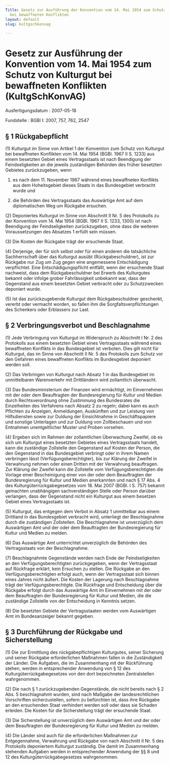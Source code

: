 ```yaml
---
Title: Gesetz zur Ausführung der Konvention vom 14. Mai 1954 zum Schutz von Kulturgut
  bei bewaffneten Konflikten
layout: default
slug: kultgschkonvag

---
```


# Gesetz zur Ausführung der Konvention vom 14. Mai 1954 zum Schutz von Kulturgut bei bewaffneten Konflikten (KultgSchKonvAG)

Ausfertigungsdatum
:   2007-05-18

Fundstelle
:   BGBl I: 2007, 757, 762, 2547


## § 1 Rückgabepflicht

(1) Kulturgut im Sinne von Artikel 1 der Konvention zum Schutz von
Kulturgut bei bewaffneten Konflikten vom 14. Mai 1954 (BGBl. 1967 II
S. 1233) aus einem besetzten Gebiet eines Vertragsstaats ist nach
Beendigung der Feindseligkeiten an die jeweils zuständigen Behörden
des früher besetzten Gebietes zurückzugeben, wenn

1.  es nach dem 11. November 1967 während eines bewaffneten Konflikts aus
    dem Hoheitsgebiet dieses Staats in das Bundesgebiet verbracht wurde
    und


2.  die Behörden des Vertragsstaats das Auswärtige Amt auf dem
    diplomatischen Weg um Rückgabe ersuchen.




(2) Deponiertes Kulturgut im Sinne von Abschnitt II Nr. 5 des
Protokolls zu der Konvention vom 14. Mai 1954 (BGBl. 1967 II S. 1233,
1300) ist nach Beendigung der Feindseligkeiten zurückzugeben, ohne
dass die weiteren Voraussetzungen des Absatzes 1 erfüllt sein müssen.

(3) Die Kosten der Rückgabe trägt der ersuchende Staat.

(4) Derjenige, der für sich selbst oder für einen anderen die
tatsächliche Sachherrschaft über das Kulturgut ausübt
(Rückgabeschuldner), ist zur Rückgabe nur Zug um Zug gegen eine
angemessene Entschädigung verpflichtet. Eine Entschädigungspflicht
entfällt, wenn der ersuchende Staat nachweist, dass dem
Rückgabeschuldner bei Erwerb des Kulturgutes bekannt oder infolge
grober Fahrlässigkeit unbekannt war, dass der Gegenstand aus einem
besetzten Gebiet verbracht oder zu Schutzzwecken deponiert wurde.

(5) Ist das zurückzugebende Kulturgut dem Rückgabeschuldner geschenkt,
vererbt oder vermacht worden, so fallen ihm die
Sorgfaltsverpflichtungen des Schenkers oder Erblassers zur Last.


## § 2 Verbringungsverbot und Beschlagnahme

(1) Jede Verbringung von Kulturgut im Widerspruch zu Abschnitt I Nr. 2
des Protokolls aus einem besetzten Gebiet eines Vertragsstaats während
eines bewaffneten Konflikts in das Bundesgebiet ist verboten. Dies
gilt nicht für Kulturgut, das im Sinne von Abschnitt II Nr. 5 des
Protokolls zum Schutz vor den Gefahren eines bewaffneten Konflikts im
Bundesgebiet deponiert werden soll.

(2) Das Verbringen von Kulturgut nach Absatz 1 in das Bundesgebiet im
unmittelbaren Warenverkehr mit Drittländern wird zollamtlich
überwacht.

(3) Das Bundesministerium der Finanzen wird ermächtigt, im
Einvernehmen mit der oder dem Beauftragten der Bundesregierung für
Kultur und Medien durch Rechtsverordnung ohne Zustimmung des
Bundesrates die Einzelheiten des Verfahrens nach Absatz 2 zu regeln;
dabei kann es auch Pflichten zu Anzeigen, Anmeldungen, Auskünften und
zur Leistung von Hilfsdiensten sowie zur Duldung der Einsichtnahme in
Geschäftspapiere und sonstige Unterlagen und zur Duldung von
Zollbeschauen und von Entnahmen unentgeltlicher Muster und Proben
vorsehen.

(4) Ergeben sich im Rahmen der zollamtlichen Überwachung Zweifel, ob
es sich um Kulturgut eines besetzten Gebietes eines Vertragsstaats
handelt, kann die zuständige Zollstelle den Gegenstand auf Kosten der
Person, die den Gegenstand in das Bundesgebiet verbringt oder in ihrem
Namen verbringen lässt (Verfügungsberechtigter), bis zur Klärung der
Zweifel in Verwahrung nehmen oder einen Dritten mit der Verwahrung
beauftragen. Zur Klärung der Zweifel kann die Zollstelle vom
Verfügungsberechtigten die Vorlage einer Bescheinigung einer von der
oder dem Beauftragten der Bundesregierung für Kultur und Medien
anerkannten und nach § 17 Abs. 4 des Kulturgüterrückgabegesetzes vom
18\. Mai 2007 (BGBl. I S. 757) bekannt gemachten unabhängigen
sachverständigen Stelle oder Person darüber verlangen, dass der
Gegenstand nicht ein Kulturgut aus einem besetzen Gebiet eines
Vertragsstaats ist.

(5) Kulturgut, das entgegen dem Verbot in Absatz 1 unmittelbar aus
einem Drittland in das Bundesgebiet verbracht wird, unterliegt der
Beschlagnahme durch die zuständigen Zollstellen. Die Beschlagnahme ist
unverzüglich dem Auswärtigen Amt und der oder dem Beauftragten der
Bundesregierung für Kultur und Medien zu melden.

(6) Das Auswärtige Amt unterrichtet unverzüglich die Behörden des
Vertragsstaats von der Beschlagnahme.

(7) Beschlagnahmte Gegenstände werden nach Ende der Feindseligkeiten
an den Verfügungsberechtigten zurückgegeben, wenn der Vertragsstaat
auf Rückfrage erklärt, kein Ersuchen zu stellen. Die Rückgabe an den
Verfügungsberechtigten erfolgt auch, wenn der Vertragsstaat sich
binnen eines Jahres nicht äußert. Die Kosten der Lagerung nach
Beschlagnahme trägt der Verfügungsberechtigte. Die Rückfrage und
Entscheidung über die Rückgabe erfolgt durch das Auswärtige Amt im
Einvernehmen mit der oder dem Beauftragten der Bundesregierung für
Kultur und Medien, die die zuständige Zollstelle von der Entscheidung
in Kenntnis setzen.

(8) Die besetzten Gebiete der Vertragsstaaten werden vom Auswärtigen
Amt im Bundesanzeiger bekannt gegeben.


## § 3 Durchführung der Rückgabe und Sicherstellung

(1) Die zur Ermittlung des rückgabepflichtigen Kulturgutes, seiner
Sicherung und seiner Rückgabe erforderlichen Maßnahmen fallen in die
Zuständigkeit der Länder. Die Aufgaben, die im Zusammenhang mit der
Rückführung stehen, werden in entsprechender Anwendung von § 12 des
Kulturgüterrückgabegesetzes von den dort bezeichneten Zentralstellen
wahrgenommen.

(2) Die nach § 1 zurückzugebenden Gegenstände, die nicht bereits nach
§ 2 Abs. 5 beschlagnahmt wurden, sind nach Maßgabe der
landesrechtlichen Vorschriften sicherzustellen, sofern zu befürchten
ist, dass ihre Rückgabe an den ersuchenden Staat verhindert werden
soll oder dass sie Schaden erleiden. Die Kosten für die Sicherstellung
trägt der ersuchende Staat.

(3) Die Sicherstellung ist unverzüglich dem Auswärtigen Amt und der
oder dem Beauftragten der Bundesregierung für Kultur und Medien zu
melden.

(4) Die Länder sind auch für die erforderlichen Maßnahmen zur
Entgegennahme, Verwahrung und Rückgabe von nach Abschnitt II Nr. 5 des
Protokolls deponiertem Kulturgut zuständig. Die damit im Zusammenhang
stehenden Aufgaben werden in entsprechender Anwendung der §§ 8 und 12
des Kulturgüterrückgabegesetzes wahrgenommen.

